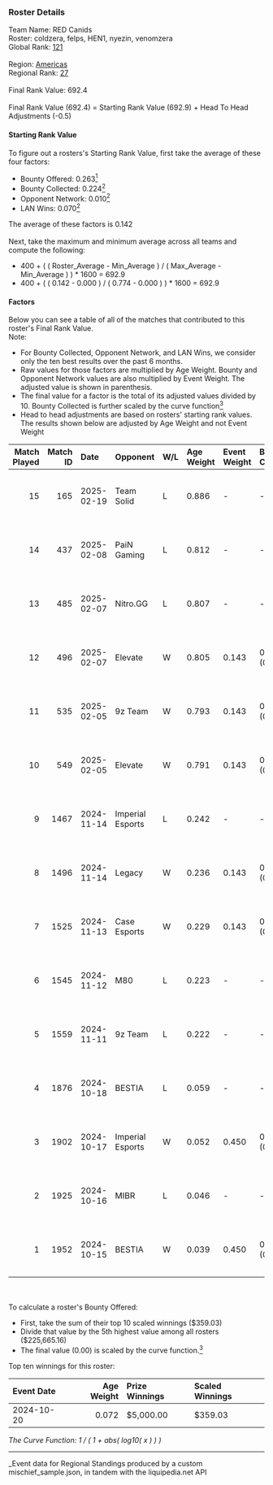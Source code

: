 ### Roster Details<br />
Team Name: RED Canids<br />
Roster: coldzera, felps, HEN1, nyezin, venomzera<br />
Global Rank: [121](../../standings_global_2025_04_07.md)<br />
<br />
Region: [Americas]( ../../standings_americas_2025_04_07.md)<br />
Regional Rank: [27]( ../../standings_americas_2025_04_07.md)<br />
<br />
Final Rank Value:  692.4<br />
<br />
Final Rank Value (692.4) = Starting Rank Value (692.9) + Head To Head Adjustments (-0.5)<br />

#### Starting Rank Value<br />
To figure out a rosters's Starting Rank Value, first take the average of these four factors:<br />
- Bounty Offered: 0.263[<sup>1</sup>](#table2)
- Bounty Collected: 0.224[<sup>2</sup>](#table1)
- Opponent Network: 0.010[<sup>2</sup>](#table1)
- LAN Wins: 0.070[<sup>2</sup>](#table1)

The average of these factors is 0.142<br />
<br />
Next, take the maximum and minimum average across all teams and compute the following:<br />
- 400 + ( ( Roster_Average - Min_Average ) / ( Max_Average - Min_Average ) ) * 1600 = 692.9
- 400 + ( ( 0.142 - 0.000 ) / ( 0.774 - 0.000 ) ) * 1600 = 692.9


#### Factors<br />
Below you can see a table of all of the matches that contributed to this roster's Final Rank Value.<br />
Note:<br />

- For Bounty Collected, Opponent Network, and LAN Wins, we consider only the ten best results over the past 6 months.
- Raw values for those factors are multiplied by Age Weight. Bounty and Opponent Network values are also multiplied by Event Weight. The adjusted value is shown in parenthesis.
- The final value for a factor is the total of its adjusted values divided by 10. Bounty Collected is further scaled by the curve function[<sup>3</sup>](#curveFunction)
- Head to head adjustments are based on rosters' starting rank values. The results shown below are adjusted by Age Weight and not Event Weight
<span id="table1"></span><br />


| Match Played | Match ID | Date       | Opponent         | W/L | Age Weight | Event Weight | Bounty Collected | Opponent Network | LAN Wins  | H2H Adj. | Roster                                      |
| -: | -: | :- | :- | :- | :- | :- | :- | :- | :- | -: | :- |
|           15 |      165 | 2025-02-19 | Team Solid       | L   | 0.886      | -            | -                | -                | -         |   -10.05 | coldzera, felps, HEN1, nyezin, venomzera    |
|           14 |      437 | 2025-02-08 | PaiN Gaming      | L   | 0.812      | -            | -                | -                | -         |    -0.16 | coldzera, felps, HEN1, nyezin, venomzera    |
|           13 |      485 | 2025-02-07 | Nitro.GG         | L   | 0.807      | -            | -                | -                | -         |   -15.36 | coldzera, felps, HEN1, nyezin, venomzera    |
|           12 |      496 | 2025-02-07 | Elevate          | W   | 0.805      | 0.143        | 0.000 (0.000)    | 0.179 (0.021)    | 0 (0.000) |     6.47 | coldzera, felps, HEN1, nyezin, venomzera    |
|           11 |      535 | 2025-02-05 | 9z Team          | W   | 0.793      | 0.143        | 0.003 (0.000)    | 0.104 (0.012)    | 0 (0.000) |    12.25 | coldzera, felps, HEN1, nyezin, venomzera    |
|           10 |      549 | 2025-02-05 | Elevate          | W   | 0.791      | 0.143        | 0.000 (0.000)    | 0.179 (0.020)    | 0 (0.000) |     6.31 | coldzera, felps, HEN1, nyezin, venomzera    |
|            9 |     1467 | 2024-11-14 | Imperial Esports | L   | 0.242      | -            | -                | -                | -         |    -1.82 | coldzera, dav1deuS, HEN1, nython, venomzera |
|            8 |     1496 | 2024-11-14 | Legacy           | W   | 0.236      | 0.143        | 0.027 (0.001)    | 0.591 (0.020)    | 1 (0.236) |     4.78 | coldzera, dav1deuS, HEN1, nython, venomzera |
|            7 |     1525 | 2024-11-13 | Case Esports     | W   | 0.229      | 0.143        | 0.000 (0.000)    | 0.000 (0.000)    | 1 (0.229) |     2.01 | coldzera, dav1deuS, HEN1, nython, venomzera |
|            6 |     1545 | 2024-11-12 | M80              | L   | 0.223      | -            | -                | -                | -         |    -2.79 | coldzera, dav1deuS, HEN1, nython, venomzera |
|            5 |     1559 | 2024-11-11 | 9z Team          | L   | 0.222      | -            | -                | -                | -         |    -3.52 | coldzera, dav1deuS, HEN1, nython, venomzera |
|            4 |     1876 | 2024-10-18 | BESTIA           | L   | 0.059      | -            | -                | -                | -         |    -0.63 | coldzera, dav1deuS, HEN1, nython, venomzera |
|            3 |     1902 | 2024-10-17 | Imperial Esports | W   | 0.052      | 0.450        | 0.061 (0.001)    | 0.716 (0.017)    | 0 (0.000) |     1.26 | coldzera, dav1deuS, HEN1, nython, venomzera |
|            2 |     1925 | 2024-10-16 | MIBR             | L   | 0.046      | -            | -                | -                | -         |    -0.04 | coldzera, dav1deuS, HEN1, nython, venomzera |
|            1 |     1952 | 2024-10-15 | BESTIA           | W   | 0.039      | 0.450        | 0.037 (0.001)    | 0.459 (0.008)    | 0 (0.000) |     0.82 | coldzera, dav1deuS, HEN1, nython, venomzera |

<br />
<span id="table2"></span><br />
To calculate a roster's Bounty Offered:<br />

- First, take the sum of their top 10 scaled winnings ($359.03)
- Divide that value by the 5th highest value among all rosters ($225,665.16)
- The final value (0.00) is scaled by the curve function.[<sup>3</sup>](#curveFunction)

Top ten winnings for this roster:<br />

| Event Date | Age Weight | Prize Winnings | Scaled Winnings |
| :- | -: | :- | :- |
| 2024-10-20 |      0.072 | $5,000.00      | $359.03         |


<span id="curveFunction"></span>_The Curve Function: 1 / ( 1 + abs( log10( x ) ) )_<br />

---
_Event data for Regional Standings produced by a custom mischief_sample.json, in tandem with the liquipedia.net API<br />
